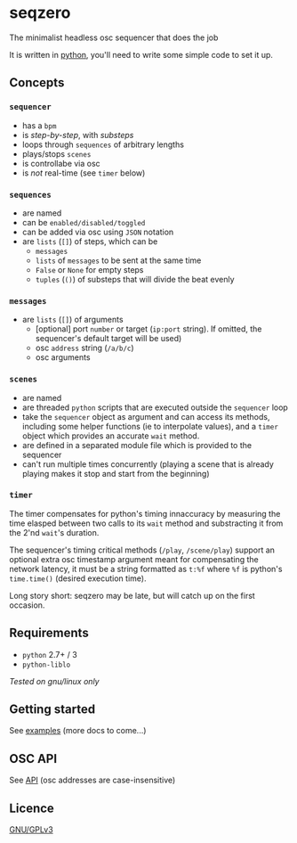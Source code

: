 # seqzero

The minimalist headless osc sequencer that does the job

It is written in [python](https://www.youtube.com/watch?v=asUyK6JWt9U), you'll need to write some simple code to set it up.

## Concepts

### `sequencer`

- has a `bpm`
- is *step-by-step*, with *substeps*
- loops through `sequences` of arbitrary lengths
- plays/stops `scenes`
- is controllabe via osc
- is *not* real-time (see `timer` below)

### `sequences`

- are named
- can be `enabled/disabled/toggled`
- can be added via osc using `JSON` notation
- are `lists` (`[]`) of steps, which can be
    - `messages`
    - `lists` of `messages` to be sent at the same time
    - `False` or `None` for empty steps
    - `tuples` (`()`) of substeps that will divide the beat evenly

### `messages`

- are `lists` (`[]`) of arguments
    - [optional] port `number` or target (`ip:port` string). If omitted, the sequencer's default target will be used)
    - osc `address` string (`/a/b/c`)
    - osc arguments

### `scenes`

- are named
- are threaded `python` scripts that are executed outside the `sequencer` loop
- take the `sequencer` object as argument and can access its methods, including some helper functions (ie to interpolate values), and a `timer` object which provides an accurate `wait` method.
- are defined in a separated module file which is provided to the sequencer
- can't run multiple times concurrently (playing a scene that is already playing makes it stop and start from the beginning)

### `timer`

The timer compensates for python's timing innaccuracy by measuring the time elasped between two calls to its `wait` method and substracting it from the 2'nd `wait`'s duration.

The sequencer's timing critical methods (`/play`, `/scene/play`) support an optional extra osc timestamp argument meant for compensating the network latency, it must be a string formatted as `t:%f` where `%f` is python's `time.time()` (desired execution time).

Long story short: seqzero may be late, but will catch up on the first occasion.

## Requirements

- `python` 2.7+ / 3
- `python-liblo`

*Tested on gnu/linux only*

## Getting started

See [examples](examples/) (more docs to come...)

## OSC API

See [API](API.txt) (osc addresses are case-insensitive)

## Licence

[GNU/GPLv3](LICENSE)
